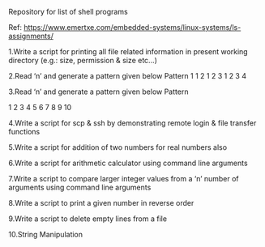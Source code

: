 Repository for list of shell programs

Ref: https://www.emertxe.com/embedded-systems/linux-systems/ls-assignments/

1.Write a script for printing all file related information in present working directory (e.g.: size, permission & size etc…)

2.Read ‘n’ and generate a pattern given below
Pattern
1
1 2
1 2 3
1 2 3 4

3.Read ‘n’ and generate a pattern given below
Pattern

1
2 3
4 5 6
7 8 9 10

4.Write a script for scp & ssh by demonstrating remote login & file transfer functions

5.Write a script for addition of two numbers for real numbers also

6.Write a script for arithmetic calculator using command line arguments

7.Write a script to compare larger integer values from a ‘n’ number of arguments using command line arguments

8.Write a script to print a given number in reverse order

9.Write a script to delete empty lines from a file

10.String Manipulation


